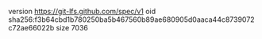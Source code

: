 version https://git-lfs.github.com/spec/v1
oid sha256:f3b64cbd1b780250ba5b467560b89ae680905d0aaca44c8739072c72ae66022b
size 7036
